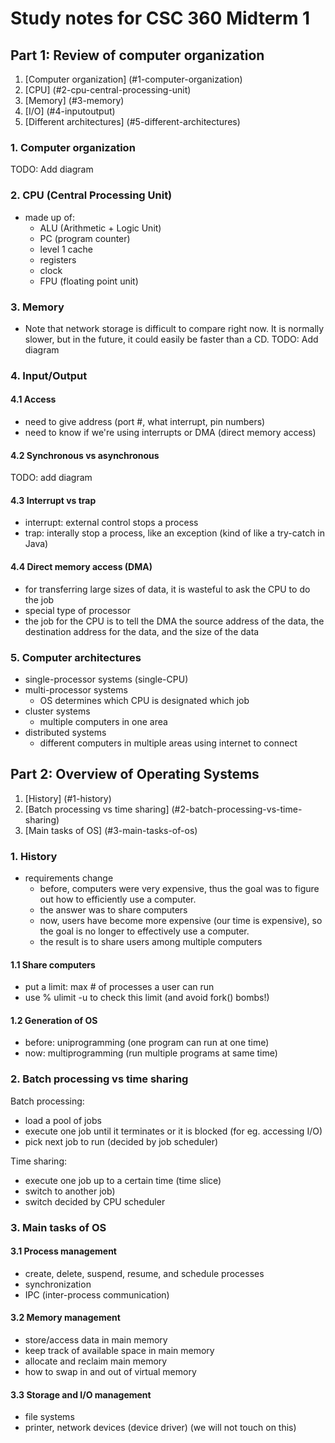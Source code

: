 # Study notes for CSC 360 Midterm 1

## Part 1: Review of computer organization
1. [Computer organization] (#1-computer-organization)
2. [CPU] (#2-cpu-central-processing-unit)
3. [Memory] (#3-memory)
4. [I/O] (#4-inputoutput)
5. [Different architectures] (#5-different-architectures)

### 1. Computer organization
TODO: Add diagram

### 2. CPU (Central Processing Unit)
  - made up of:
    - ALU (Arithmetic + Logic Unit)
    - PC (program counter)
    - level 1 cache
    - registers
    - clock
    - FPU (floating point unit)

### 3. Memory
* Note that network storage is difficult to compare right now. It is normally slower, but in the future, it could easily be faster than a CD.
TODO: Add diagram


### 4. Input/Output
#### 4.1 Access
  - need to give address (port #, what interrupt, pin numbers)
  - need to know if we're using interrupts or DMA (direct memory access)

#### 4.2 Synchronous vs asynchronous
TODO: add diagram

#### 4.3 Interrupt vs trap
  - interrupt: external control stops a process
  - trap: interally stop a process, like an exception (kind of like a try-catch in Java)

#### 4.4 Direct memory access (DMA)
  - for transferring large sizes of data, it is wasteful to ask the CPU to do the job
  - special type of processor
  - the job for the CPU is to tell the DMA the source address of the data, the destination address for the data, and the size of the data

### 5. Computer architectures
  - single-processor systems (single-CPU)
  - multi-processor systems
    - OS determines which CPU is designated which job
  - cluster systems
    - multiple computers in one area
  - distributed systems
    - different computers in multiple areas using internet to connect

## Part 2: Overview of Operating Systems
1. [History] (#1-history)
2. [Batch processing vs time sharing] (#2-batch-processing-vs-time-sharing)
3. [Main tasks of OS] (#3-main-tasks-of-os)

### 1. History
  - requirements change
    - before, computers were very expensive, thus the goal was to figure out how to efficiently use a computer.
    - the answer was to share computers
    - now, users have become more expensive (our time is expensive), so the goal is no longer to effectively use a computer.
    - the result is to share users among multiple computers

#### 1.1 Share computers
  - put a limit: max # of processes a user can run
  - use % ulimit -u to check this limit (and avoid fork() bombs!)

#### 1.2 Generation of OS
  - before: uniprogramming (one program can run at one time)
  - now: multiprogramming (run multiple programs at same time)

### 2. Batch processing vs time sharing
Batch processing:
  - load a pool of jobs
  - execute one job until it terminates or it is blocked (for eg. accessing I/O)
  - pick next job to run (decided by job scheduler)

Time sharing:
  - execute one job up to a certain time (time slice)
  - switch to another job)
  - switch decided by CPU scheduler


### 3. Main tasks of OS

#### 3.1 Process management
  - create, delete, suspend, resume, and schedule processes
  - synchronization
  - IPC (inter-process communication)

#### 3.2 Memory management
  - store/access data in main memory
  - keep track of available space in main memory
  - allocate and reclaim main memory
  - how to swap in and out of virtual memory


#### 3.3 Storage and I/O management
  - file systems
  - printer, network devices (device driver) (we will not touch on this)
